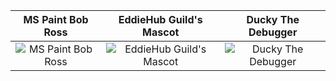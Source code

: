 MS Paint Bob Ross                       | EddieHub Guild's Mascot             |  Ducky The Debugger
:-------------------------:|:-------------------------:|:-------------------------:
![MS Paint Bob Ross](https://github.com/Utkarsh299-tech/Hackathons/blob/main/2021/01/localhackday/Utkarsh299-tech/BobRoss.png)  |  ![EddieHub Guild's Mascot](https://github.com/Utkarsh299-tech/Hackathons/blob/main/2021/01/localhackday/Utkarsh299-tech/EddieHub-mascot.png)  |  ![Ducky The Debugger](https://github.com/Utkarsh299-tech/Hackathons/blob/main/2021/01/localhackday/Utkarsh299-tech/ducky.png)
